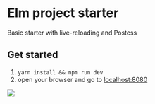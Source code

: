 # Elm project starter
Basic starter with live-reloading and Postcss

## Get started
1. `yarn install && npm run dev`
2. open your browser and go to [localhost:8080](http://localhost:8080)

![](http://www.reactiongifs.com/r/ahwg.gif)
